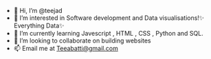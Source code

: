 - 👋 Hi, I’m @teejad
- 👀 I’m interested in Software development and Data visualisations!✨ Everything Data✨ 
- 🌱 I’m currently learning Javescript , HTML , CSS , Python and SQL. 
- 💞️ I’m looking to collaborate on building websites 
- 📫 Email me at Teeabatti@gmail.com 

<!---
teejad/teejad is a ✨ special ✨ repository because its `README.md` (this file) appears on your GitHub profile.
You can click the Preview link to take a look at your changes.
--->
